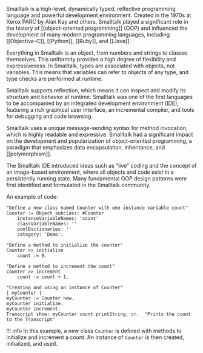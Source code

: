 Smalltalk is a high-level, dynamically typed, reflective programming language and powerful development environment. Created in the 1970s at Xerox PARC by Alan Kay and others, Smalltalk played a significant role in the history of [[object-oriented programming]] (OOP) and influenced the development of many modern programming languages, including [[Objective-C]], [[Python]], [[Ruby]], and [[Java]].

Everything in Smalltalk is an object, from numbers and strings to classes themselves. This uniformity provides a high degree of flexibility and expressiveness. In Smalltalk, types are associated with objects, not variables. This means that variables can refer to objects of any type, and type checks are performed at runtime.

Smalltalk supports reflection, which means it can inspect and modify its structure and behavior at runtime. Smalltalk was one of the first languages to be accompanied by an integrated development environment (IDE), featuring a rich graphical user interface, an incremental compiler, and tools for debugging and code browsing.

Smalltalk uses a unique message-sending syntax for method invocation, which is highly readable and expressive. Smalltalk had a significant impact on the development and popularization of object-oriented programming, a paradigm that emphasizes data encapsulation, inheritance, and [[polymorphism]].

The Smalltalk IDE introduced ideas such as "live" coding and the concept of an image-based environment, where all objects and code exist in a persistently running state. Many fundamental OOP design patterns were first identified and formulated in the Smalltalk community.

An example of code:

```smalltalk
"Define a new class named Counter with one instance variable count"
Counter := Object subclass: #Counter
    instanceVariableNames: 'count'
    classVariableNames: ''
    poolDictionaries: ''
    category: 'Demo'.

"Define a method to initialize the counter"
Counter >> initialize
    count := 0.

"Define a method to increment the count"
Counter >> increment
    count := count + 1.

"Creating and using an instance of Counter"
| myCounter |
myCounter := Counter new.
myCounter initialize.
myCounter increment.
Transcript show: myCounter count printString; cr.  "Prints the count to the Transcript"
```

!!! info
    In this example, a new class `Counter` is defined with methods to initialize and increment a count. An instance of `Counter` is then created, initialized, and used.

